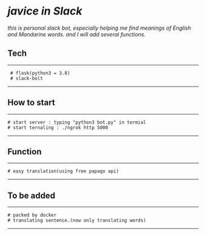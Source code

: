 # _**javice in Slack**_

_this is personal slack bot, especially helping me find meanings of English and Mandarine words. and I will add several functions._

## Tech

---
     # flask(python3 = 3.8)
     # slack-bolt
---


## How to start

---
    # start server : typing "python3 bot.py" in termial
    # start ternaling : ./ngrok http 5000
---

## Function

___
    # easy translation(using free papago api)
___

## To be added

---
    # packed by docker
    # translating sentence.(now only translating words)
---
